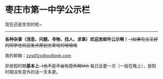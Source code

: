 # 枣庄市第一中学公示栏

现在还是空空的呢~











***

**各种杂事（消息、问题、寻物、找人、求事）欢迎发邮件公示啊！**~~（如果有文采好的同学也欢迎发点原创文章啥的哈哈哈~~

我的邮箱：zzsd1zx@outlook.com

非放假时期**基本上**~~（也不是不会有意外啊hhh~~ 每日会更一次（一般在晚上），放假时期没有意外的话一天多更。

